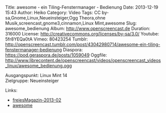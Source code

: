 Title: awesome - ein Tiling-Fenstermanager - Bedienung
Date: 2013-12-19 15:43
Author: Heiko
Category: Video
Tags: CC by-sa,Gnome,Linux,Neueinsteiger,Ogg Theora,ohne Musik,screencast,gnome3,cinnamon,Linux Mint,awesome
Slug: awesome_bedienung
Album: http://www.openscreencast.de
Duration: 316000
License: http://creativecommons.org/licenses/by-sa/3.0/
Youtube: 5fr8YEQa0tA
Vimeo: 80423254
Tumblr: http://openscreencast.tumblr.com/post/43042980714/awesome-ein-tiling-fenstermanager-bedienung
Diaspora: https://pod.geraspora.de/posts/1059049
Oggfile: http://www.librecontent.de/openscreencast/videos/openscreencast_videos_linux/awesome_bedienung.ogg

Ausgangspunkt: Linux Mint 14  
Zielgruppe: Neueinsteiger  

Links:

  * [freiesMagazin-2013-02](http://www.freiesmagazin.de/freiesMagazin-2013-02 "Link zu freiesmagazin.de" )
  * [awesome](http://awesome.naquadah.org/ "Link zu awesome" )

